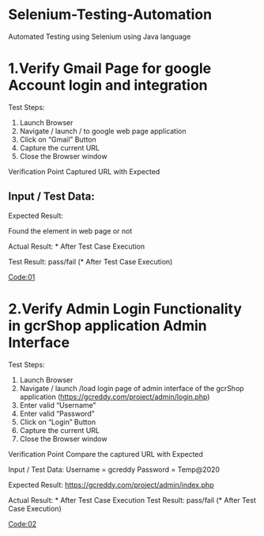 # Selenium-Testing-Automation
Automated Testing using Selenium using Java language

# 1.Verify Gmail Page for google Account login and integration
Test Steps:
1. Launch Browser
2. Navigate / launch / to google web page application
3. Click on “Gmail” Button
4. Capture the current URL
5. Close the Browser window

Verification Point
Captured URL with Expected

Input / Test Data:
 --------------
 
Expected Result:

Found the element in web page or not

Actual Result: * After Test Case Execution

Test Result: pass/fail (* After Test Case Execution)

[Code:01]("https://github.com/Saurabh2509/Selenium-Testing-Automation/blob/main/Gmail_Testing.java")



# 2.Verify Admin Login Functionality in gcrShop application Admin Interface

Test Steps:
1. Launch Browser
2. Navigate / launch /load login page of admin interface of the gcrShop application (https://gcreddy.com/project/admin/login.php)
3. Enter valid “Username”
4. Enter valid “Password”
5. Click on “Login” Button
6. Capture the current URL
7. Close the Browser window

Verification Point
Compare the captured URL with Expected

Input / Test Data:
Username = gcreddy
Password = Temp@2020

Expected Result:
https://gcreddy.com/project/admin/index.php

Actual Result: * After Test Case Execution
Test Result: pass/fail (* After Test Case Execution)

[Code:02]("https://github.com/Saurabh2509/Selenium-Testing-Automation/blob/main/gcery-web.java")


